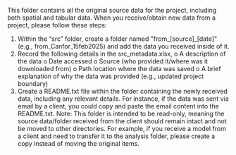 This folder contains all the original source data for the project, including both spatial and tabular data. When you receive/obtain new data from a project, please follow these steps: 
1.	Within the “src” folder, create a folder named "from_[source]_[date]" (e.g., from_Canfor_15feb2025) and add the data you received inside of it. 
2.	Record the following details in the src_metadata.xlsx, 
o	A description of the data
o	Date accessed
o	Source (who provided it/where was it downloaded from) 
o	Path location where the data was saved
o	A brief explanation of why the data was provided (e.g., updated project boundary)
3.	Create a README.txt file within the folder containing the newly received data, including any relevant details. For instance, if the data was sent via email by a client, you could copy and paste the email content into the README.txt.
Note: This folder is intended to be read-only, meaning the source data/folder received from the client should remain intact and not be moved to other directories. For example, if you receive a model from a client and need to transfer it to the analysis folder, please create a copy instead of moving the original items.
